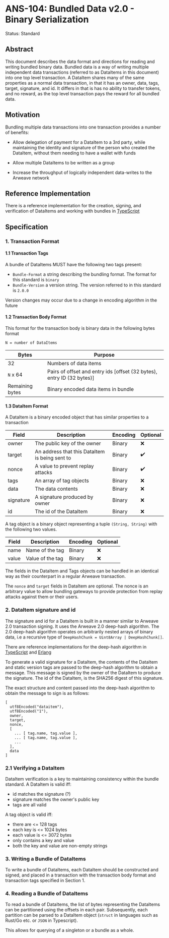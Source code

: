 # ANS-104: Bundled Data v2.0 - Binary Serialization

Status: Standard

## Abstract

This document describes the data format and directions for reading and writing bundled binary data. Bundled data is a way of writing multiple independent data transactions (referred to as DataItems in this document) into one top level transaction. A DataItem shares many of the same properties as a normal data transaction, in that it has an owner, data, tags, target, signature, and id. It differs in that is has no ability to transfer tokens, and no reward, as the top level transaction pays the reward for all bundled data.

## Motivation

Bundling multiple data transactions into one transaction provides a number of benefits:

- Allow delegation of payment for a DataItem to a 3rd party, while maintaining the identity and signature of the person who created the DataItem, without them needing to have a wallet with funds

- Allow multiple DataItems to be written as a group

- Increase the throughput of logically independent data-writes to the Arweave network

## Reference Implementation

There is a reference implementation for the creation, signing, and verification of DataItems and working with bundles in [TypeScript](https://github.com/ArweaveTeam/arweave-data)

## Specification

### 1. Transaction Format

#### 1.1 Transaction Tags

A bundle of DataItems MUST have the following two tags present:

- `Bundle-Format` a string describing the bundling format. The format for this standard is `binary`
- `Bundle-Version` a version string. The version referred to in this standard is `2.0.0`

Version changes may occur due to a change in encoding algorithm in the future

#### 1.2 Transaction Body Format

This format for the transaction body is binary data in the following bytes format

`N = number of DataItems`

| Bytes                              | Purpose                                       |
|---                                 |---                                            |
|32                                  |Numbers of data items                          |
|`N` x 64                            |Pairs of offset and entry ids [offset (32 bytes), entry ID (32 bytes)]|
|Remaining bytes                     |Binary encoded data items in bundle            |

#### 1.3 DataItem Format

A DataItem is a binary encoded object that has similar properties to a transaction

|Field     |Description                                     | Encoding        | Optional |
|---       |---                                             |---              | --- |
|owner     |The public key of the owner                     | Binary            | :x: |
|target    |An address that this DataItem is being sent to  | Binary            | :heavy_check_mark: |
|nonce     |A value to prevent replay attacks               | Binary            |:heavy_check_mark: |
|tags      |An array of tag objects                         | Binary      |:x: |
|data      |The data contents                               | Binary            |      :x: |            
|signature |A signature produced by owner                   | Binary            |  :x: |
|id        |The id of the DataItem                                 | Binary            |:x: |

A tag object is a binary object representing a tuple `(String, String)` with the following two values.

|Field     |Description               | Encoding        | Optional |
|---       |---                       |---              |---
|name      |Name of the tag           | Binary          | :x: |
|value     |Value of the tag          | Binary          | :x: |

The fields in the DataItem and Tags objects can be handled in an identical way as their counterpart in a regular Arweave transaction.

The `nonce` and `target` fields in DataItem are optional. The nonce is an arbitrary value to allow bundling gateways to provide protection from replay attacks against them or their users.

### 2. DataItem signature and id

The signature and id for a DataItem is built in a manner similar to Arweave 2.0 transaction signing. It uses the Arweave 2.0 deep-hash algorithm. The 2.0 deep-hash algorithm operates on arbitrarily nested arrays of binary data, i.e a recursive type of `DeepHashChunk = Uint8Array | DeepHashChunk[]`.

There are reference implementations for the deep-hash algorithm in [TypeScript](https://github.com/ArweaveTeam/arweave-js/blob/b1c4b2e378a1eb7dc1fbfaeee41492eb908a60c6/src/common/lib/deepHash.ts) and [Erlang](https://github.com/ArweaveTeam/arweave/blob/b316173cd42a53a59036241f8e164b615db9b40d/apps/arweave/src/ar_deep_hash.erl)

To generate a valid signature for a DataItem, the contents of the DataItem and static version tags are passed to the deep-hash algorithm to obtain a message. This message is signed by the owner of the DataItem to produce the signature. The id of the DataItem, is the SHA256 digest of this signature.

The exact structure and content passed into the deep-hash algorithm to obtain the message to sign is as follows:

```
[
  utf8Encoded("dataitem"),
  utf8Encoded("1"),
  owner,
  target,
  nonce,
  [
    ... [ tag.name, tag.value ],
    ... [ tag.name, tag.value ],
    ...
  ],
  data
]
```

### 2.1 Verifying a DataItem

DataItem verification is a key to maintaining consistency within the bundle standard.
A DataItem is valid iff:

 - id matches the signature (?)
 - signature matches the owner's public key
 - tags are all valid

A tag object is valid iff:
 - there are <= 128 tags
 - each key is <= 1024 bytes
 - each value is <= 3072 bytes
 - only contains a key and value
 - both the key and value are non-empty strings

### 3. Writing a Bundle of DataItems

To write a bundle of DataItems, each DataItem should be constructed and signed, and placed in a transaction with the transaction body format and transaction tags specified in Section 1.

### 4. Reading a Bundle of DataItems

To read a bundle of DataItems, the list of bytes representing the DataItems can be partitioned using the offsets in each pair.
Subsequently, each partition can be parsed to a DataItem object (`struct` in languages such as Rust/Go etc. or `JSON` in Typescript). 

This allows for querying of a singleton or a bundle as a whole.
